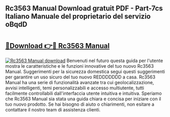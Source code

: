 ## Rc3563 Manual Download gratuit PDF - Part-7cs Italiano Manuale del proprietario del servizio oBqdD

# <h2><a href="http://df9rax.blite.top/?on=Rc3563+Manual">🔗Download 👉🔴 Rc3563 Manual</a></h2>

[![Rc3563 Manual download](https://i.imgur.com/lujVjoI.png)](http://df9rax.blite.top/?on=Rc3563+Manual)
Benvenuti nel futuro questa guida per l'utente mostra le caratteristiche e le funzioni innovative del tuo nuovo Rc3563 Manual. Suggerimenti per la sicurezza domestica segui questi suggerimenti per garantire un uso sicuro del tuo nuovo REDDDDDDD a casa. Rc3563 Manual ha una serie di funzionalità avanzate tra cui geolocalizzazione, avvisi intelligenti, temi personalizzabili e accesso multiutente, tutti facilmente controllabili dall'interfaccia utente intuitiva e intuitiva. Speriamo che Rc3563 Manual sia stata una guida chiara e concisa per iniziare con il tuo nuovo prodotto. Se hai bisogno di aiuto o chiarimenti, non esitare a contattare il nostro team di assistenza clienti.
